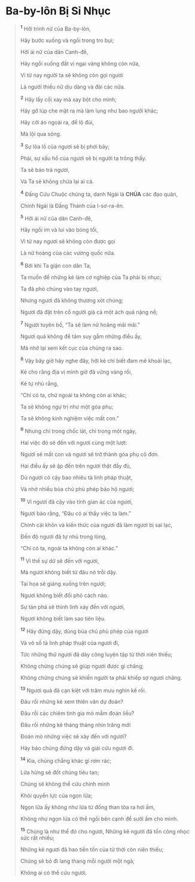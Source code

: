 # Ba-by-lôn Bị Sỉ Nhục

> <sup><b>1</b></sup> Hỡi trinh nữ của Ba-by-lôn,
>
> Hãy bước xuống và ngồi trong tro bụi;
>
> Hỡi ái nữ của dân Canh-đê,
>
> Hãy ngồi xuống đất vì ngai vàng không còn nữa,
>
> Vì từ nay người ta sẽ không còn gọi ngươi
>
> Là người thiếu nữ dịu dàng và đài các nữa.
>
> <sup><b>2</b></sup> Hãy lấy cối xay mà xay bột cho mình;
>
> Hãy gỡ lúp che mặt ra mà làm lụng như bao người khác;
>
> Hãy cởi áo ngoài ra, để lộ đùi,
>
> Mà lội qua sông.
>
> <sup><b>3</b></sup> Sự lõa lồ của ngươi sẽ bị phơi bày;
>
> Phải, sự xấu hổ của ngươi sẽ bị người ta trông thấy.
>
> Ta sẽ báo trả ngươi,
>
> Và Ta sẽ không chừa lại ai cả.
>
> <sup><b>4</b></sup> Đấng Cứu Chuộc chúng ta, danh Ngài là **CHÚA** các đạo quân,
>
> Chính Ngài là Đấng Thánh của I-sơ-ra-ên.
>
> <sup><b>5</b></sup> Hỡi ái nữ của dân Canh-đê,
>
> Hãy ngồi im và lui vào bóng tối,
>
> Vì từ nay ngươi sẽ không còn được gọi
>
> Là nữ hoàng của các vương quốc nữa.
>
> <sup><b>6</b></sup> Bởi khi Ta giận con dân Ta,
>
> Ta muốn để những kẻ làm cơ nghiệp của Ta phải bị nhục;
>
> Ta đã phó chúng vào tay ngươi,
>
> Nhưng ngươi đã không thương xót chúng;
>
> Ngươi đã đặt trên cổ người già cả một ách quá nặng nề;
>
> <sup><b>7</b></sup> Ngươi tuyên bố, “Ta sẽ làm nữ hoàng mãi mãi.”
>
> Ngươi quả không để tâm suy gẫm những điều ấy,
>
> Mà nhớ lại xem kết cục của chúng ra sao.
>
> <sup><b>8</b></sup> Vậy bây giờ hãy nghe đây, hỡi kẻ chỉ biết đam mê khoái lạc,
>
> Kẻ cho rằng địa vị mình giờ đã vững vàng rồi,
>
> Kẻ tự nhủ rằng,
>
> “Chỉ có ta, chứ ngoài ta không còn ai khác;
>
> Ta sẽ không ngự trị như một góa phụ;
>
> Ta sẽ không kinh nghiệm việc mất con.”
>
> <sup><b>9</b></sup> Nhưng chỉ trong chốc lát, chỉ trong một ngày,
>
> Hai việc đó sẽ đến với ngươi cùng một lượt:
>
> Ngươi sẽ mất con và ngươi sẽ trở thành góa phụ cô đơn.
>
> Hai điều ấy sẽ ập đến trên ngươi thật đầy đủ,
>
> Dù ngươi có cậy bao nhiêu tà linh pháp thuật,
>
> Và nhờ nhiều bùa chú phù phép bảo hộ ngươi;
>
> <sup><b>10</b></sup> Vì ngươi đã cậy vào tính gian ác của ngươi,
>
> Ngươi bảo rằng, “Đâu có ai thấy việc ta làm.”
>
> Chính cái khôn và kiến thức của ngươi đã làm ngươi bị sai lạc,
>
> Đến độ ngươi đã tự nhủ trong lòng,
>
> “Chỉ có ta, ngoài ta không còn ai khác.”
>
> <sup><b>11</b></sup> Vì thế sự dữ sẽ đến với ngươi,
>
> Mà ngươi không biết từ đâu nó trỗi dậy.
>
> Tai họa sẽ giáng xuống trên ngươi;
>
> Ngươi không biết đối phó cách nào.
>
> Sự tàn phá sẽ thình lình xảy đến với ngươi,
>
> Ngươi không biết làm sao tiên liệu.
>
> <sup><b>12</b></sup> Hãy đứng dậy, dùng bùa chú phù phép của ngươi
>
> Và vô số tà linh pháp thuật của ngươi đi,
>
> Tức những thứ ngươi đã dày công luyện tập từ thời niên thiếu;
>
> Không chừng chúng sẽ giúp ngươi được gì chăng;
>
> Không chừng chúng sẽ khiến người ta phải khiếp sợ ngươi chăng.
>
> <sup><b>13</b></sup> Ngươi quả đã cạn kiệt với trăm mưu nghìn kế rồi.
>
> Đâu rồi những kẻ xem thiên văn dự đoán?
>
> Đâu rồi các chiêm tinh gia mò mẫm đoán liều?
>
> Đâu rồi những kẻ tháng tháng nhìn trăng mới
>
> Đoán mò những việc sẽ xảy đến với ngươi?
>
> Hãy bảo chúng đứng dậy và giải cứu ngươi đi.
>
> <sup><b>14</b></sup> Kìa, chúng chẳng khác gì rơm rác;
>
> Lửa hừng sẽ đốt chúng tiêu tan;
>
> Chúng sẽ không thể cứu chính mình
>
> Khỏi quyền lực của ngọn lửa;
>
> Ngọn lửa ấy không như lửa từ đống than tỏa ra hơi ấm,
>
> Không như ngọn lửa có thể ngồi bên cạnh để sưởi ấm cho mình.
>
> <sup><b>15</b></sup> Chúng là như thế đó cho ngươi, Những kẻ ngươi đã tốn công nhọc sức rất nhiều;
>
> Những kẻ ngươi đã hao tiền tốn của từ thời còn niên thiếu;
>
> Chúng sẽ bỏ đi lang thang mỗi người một ngả;
>
> Không ai có thể cứu ngươi.